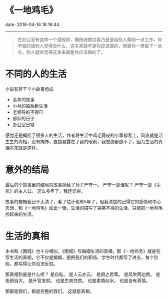 # 《一地鸡毛》
date: 2018-04-16 18:16:44

---

>在办公室有这样一个潜规则，像拖地倒垃圾乃至是给别人帮助一点工作，你不做的话别人觉得没什么，这本来就不是你应该做的，但是你一但做了一点点，别人就会觉得这本来就是你应该做的了。

# 不同的人的生活

小说有若干个小故事组成

- 高考的故事
- 小林的婚后新生活
- 老领导的不得已
- 部队的日子
- 办公室日常

感觉还是概括了很多人的生活，作者将生活中鸡毛蒜皮的小事都写上，简直就是活生生的真相，没有掩饰，直接暴露在了我的眼前，我想逃都逃不了，因为生活的真相本来就是这样。

# 意外的结局

最后的个故事里的结局将故事抛给了孙子严守一。
严守一是谁呢？
严守一是《手机》的主人公。
这么多年了，我还记得。

故事的梗概我记不太清了，看了估计也有5年了，但我清楚的记得它的感情和中心思想，和《一地鸡毛》如出一辙，生活的描写了哭笑不得的生活，只能把一地鸡毛捡起来的生活。

# 生活的真相

本书和《围城》也十分相似，《围城》写婚姻生活的真相，那《一地鸡毛》就是在写生活的真相，它不仅是婚姻，更把我们的职场、学生时代都写了进去，每个阶段，都写得让你没法反驳。

那真相到底是什么呢？
是自私。
是人云亦云。
是趋之若鹜。
是风吹两边倒。
是夜郎自大。
是升官发财。
也是生病住院。
也是柔情似水。
也是自有真情。

那都是我们，都是完整的我们。
这就是真相。
